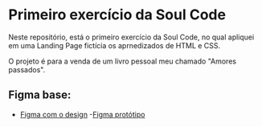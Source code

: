 # Primeiro exercício da Soul Code

Neste repositório, está o primeiro exercício da Soul Code, no qual apliquei em uma Landing Page fictícia os aprnedizados de HTML e CSS. 

O projeto é para a venda de um livro pessoal meu chamado "Amores passados".

## Figma base: 

- [Figma com o design](https://www.figma.com/file/f7Ig4CKlYZoDcrkjvyREz2/Landing-Page-for-a-Book?node-id=0%3A1&mode=dev)
-[Figma protótipo](https://www.figma.com/proto/f7Ig4CKlYZoDcrkjvyREz2/Landing-Page-for-a-Book?node-id=3-2&scaling=min-zoom&page-id=0%3A1)